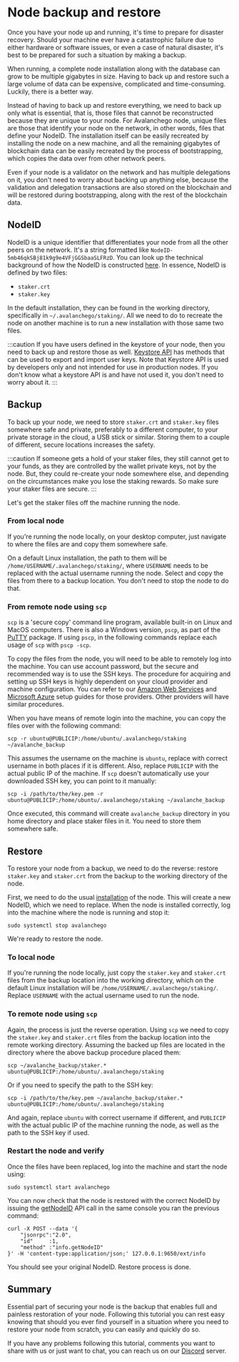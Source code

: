 # Node backup and restore

Once you have your node up and running, it's time to prepare for disaster recovery. Should your machine ever have a catastrophic failure due to either hardware or software issues, or even a case of natural disaster, it's best to be prepared for such a situation by making a backup.

When running, a complete node installation along with the database can grow to be multiple gigabytes in size. Having to back up and restore such a large volume of data can be expensive, complicated and time-consuming. Luckily, there is a better way.

Instead of having to back up and restore everything, we need to back up only what is essential, that is, those files that cannot be reconstructed because they are unique to your node. For Avalanchego node, unique files are those that identify your node on the network, in other words, files that define your NodeID. The installation itself can be easily recreated by installing the node on a new machine, and all the remaining gigabytes of blockchain data can be easily recreated by the process of bootstrapping, which copies the data over from other network peers.

Even if your node is a validator on the network and has multiple delegations on it, you don't need to worry about backing up anything else, because the validation and delegation transactions are also stored on the blockchain and will be restored during bootstrapping, along with the rest of the blockchain data.

## NodeID

NodeID is a unique identifier that differentiates your node from all the other peers on the network. It's a string formatted like `NodeID-5mb46qkSBj81k9g9e4VFjGGSbaaSLFRzD`. You can look up the technical background of how the NodeID is constructed [here](../../references/cryptographic-primitives.md#tls-addresses). In essence, NodeID is defined by two files:

* `staker.crt`
* `staker.key`

In the default installation, they can be found in the working directory, specifically in `~/.avalanchego/staking/`. All we need to do to recreate the node on another machine is to run a new installation with those same two files.

:::caution
If you have users defined in the keystore of your node, then you need to back up and restore those as well. [Keystore API](../../avalanchego-apis/keystore-api.md) has methods that can be used to export and import user keys. Note that Keystore API is used by developers only and not intended for use in production nodes. If you don't know what a keystore API is and have not used it, you don't need to worry about it.
:::

## Backup

To back up your node, we need to store `staker.crt` and `staker.key` files somewhere safe and private, preferably to a different computer, to your private storage in the cloud, a USB stick or similar. Storing them to a couple of different, secure locations increases the safety.

:::caution
If someone gets a hold of your staker files, they still cannot get to your funds, as they are controlled by the wallet private keys, not by the node. But, they could re-create your node somewhere else, and depending on the circumstances make you lose the staking rewards. So make sure your staker files are secure.
:::

Let's get the staker files off the machine running the node.

### From local node

If you're running the node locally, on your desktop computer, just navigate to where the files are and copy them somewhere safe.

On a default Linux installation, the path to them will be `/home/USERNAME/.avalanchego/staking/`, where `USERNAME` needs to be replaced with the actual username running the node. Select and copy the files from there to a backup location. You don't need to stop the node to do that.

### From remote node using `scp`

`scp` is a 'secure copy' command line program, available built-in on Linux and MacOS computers. There is also a Windows version, `pscp`, as part of the [PuTTY](https://www.chiark.greenend.org.uk/~sgtatham/putty/latest.html) package. If using `pscp`, in the following commands replace each usage of `scp` with `pscp -scp`.

To copy the files from the node, you will need to be able to remotely log into the machine. You can use account password, but the secure and recommended way is to use the SSH keys. The procedure for acquiring and setting up SSH keys is highly dependent on your cloud provider and machine configuration. You can refer to our [Amazon Web Services](setting-up-an-avalanche-node-with-amazon-web-services-aws.md) and [Microsoft Azure](set-up-an-avalanche-node-with-microsoft-azure.md) setup guides for those providers. Other providers will have similar procedures.

When you have means of remote login into the machine, you can copy the files over with the following command:

```text
scp -r ubuntu@PUBLICIP:/home/ubuntu/.avalanchego/staking ~/avalanche_backup
```

This assumes the username on the machine is `ubuntu`, replace with correct username in both places if it is different. Also, replace `PUBLICIP` with the actual public IP of the machine. If `scp` doesn't automatically use your downloaded SSH key, you can point to it manually:

```text
scp -i /path/to/the/key.pem -r ubuntu@PUBLICIP:/home/ubuntu/.avalanchego/staking ~/avalanche_backup
```

Once executed, this command will create `avalanche_backup` directory in you home directory and place staker files in it. You need to store them somewhere safe.

## Restore

To restore your node from a backup, we need to do the reverse: restore `staker.key` and `staker.crt` from the backup to the working directory of the node.

First, we need to do the usual [installation](set-up-node-with-installer.md) of the node. This will create a new NodeID, which we need to replace. When the node is installed correctly, log into the machine where the node is running and stop it:

```text
sudo systemctl stop avalanchego
```

We're ready to restore the node.

### To local node

If you're running the node locally, just copy the `staker.key` and `staker.crt` files from the backup location into the working directory, which on the default Linux installation will be `/home/USERNAME/.avalanchego/staking/`. Replace `USERNAME` with the actual username used to run the node.

### To remote node using `scp`

Again, the process is just the reverse operation. Using `scp` we need to copy the `staker.key` and `staker.crt` files from the backup location into the remote working directory. Assuming the backed up files are located in the directory where the above backup procedure placed them:

```text
scp ~/avalanche_backup/staker.* ubuntu@PUBLICIP:/home/ubuntu/.avalanchego/staking
```

Or if you need to specify the path to the SSH key:

```text
scp -i /path/to/the/key.pem ~/avalanche_backup/staker.* ubuntu@PUBLICIP:/home/ubuntu/.avalanchego/staking
```

And again, replace `ubuntu` with correct username if different, and `PUBLICIP` with the actual public IP of the machine running the node, as well as the path to the SSH key if used.

### Restart the node and verify

Once the files have been replaced, log into the machine and start the node using:

```text
sudo systemctl start avalanchego
```

You can now check that the node is restored with the correct NodeID by issuing the [getNodeID](https://docs.avax.network/build/avalanchego-apis/info-api#info-getnodeid) API call in the same console you ran the previous command:

```text
curl -X POST --data '{
    "jsonrpc":"2.0",
    "id"     :1,
    "method" :"info.getNodeID"
}' -H 'content-type:application/json;' 127.0.0.1:9650/ext/info
```

You should see your original NodeID. Restore process is done.

## Summary

Essential part of securing your node is the backup that enables full and painless restoration of your node. Following this tutorial you can rest easy knowing that should you ever find yourself in a situation where you need to restore your node from scratch, you can easily and quickly do so.

If you have any problems following this tutorial, comments you want to share with us or just want to chat, you can reach us on our [Discord](https://chat.avalabs.org/) server.

